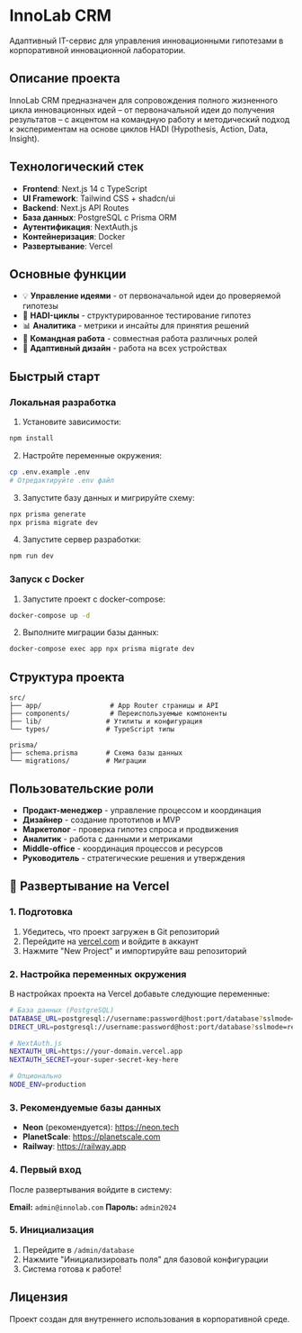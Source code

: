 # InnoLab CRM

Адаптивный IT-сервис для управления инновационными гипотезами в корпоративной инновационной лаборатории.

## Описание проекта

InnoLab CRM предназначен для сопровождения полного жизненного цикла инновационных идей – от первоначальной идеи до получения результатов – с акцентом на командную работу и методический подход к экспериментам на основе циклов HADI (Hypothesis, Action, Data, Insight).

## Технологический стек

- **Frontend**: Next.js 14 с TypeScript
- **UI Framework**: Tailwind CSS + shadcn/ui
- **Backend**: Next.js API Routes
- **База данных**: PostgreSQL с Prisma ORM
- **Аутентификация**: NextAuth.js
- **Контейнеризация**: Docker
- **Развертывание**: Vercel

## Основные функции

- 💡 **Управление идеями** - от первоначальной идеи до проверяемой гипотезы
- 🔬 **HADI-циклы** - структурированное тестирование гипотез
- 📊 **Аналитика** - метрики и инсайты для принятия решений
- 👥 **Командная работа** - совместная работа различных ролей
- 📱 **Адаптивный дизайн** - работа на всех устройствах

## Быстрый старт

### Локальная разработка

1. Установите зависимости:
```bash
npm install
```

2. Настройте переменные окружения:
```bash
cp .env.example .env
# Отредактируйте .env файл
```

3. Запустите базу данных и мигрируйте схему:
```bash
npx prisma generate
npx prisma migrate dev
```

4. Запустите сервер разработки:
```bash
npm run dev
```

### Запуск с Docker

1. Запустите проект с docker-compose:
```bash
docker-compose up -d
```

2. Выполните миграции базы данных:
```bash
docker-compose exec app npx prisma migrate dev
```

## Структура проекта

```
src/
├── app/                 # App Router страницы и API
├── components/          # Переиспользуемые компоненты
├── lib/                # Утилиты и конфигурация
└── types/              # TypeScript типы

prisma/
├── schema.prisma       # Схема базы данных
└── migrations/         # Миграции
```

## Пользовательские роли

- **Продакт-менеджер** - управление процессом и координация
- **Дизайнер** - создание прототипов и MVP
- **Маркетолог** - проверка гипотез спроса и продвижения
- **Аналитик** - работа с данными и метриками
- **Middle-office** - координация процессов и ресурсов
- **Руководитель** - стратегические решения и утверждения

## 🚀 Развертывание на Vercel

### 1. Подготовка

1. Убедитесь, что проект загружен в Git репозиторий
2. Перейдите на [vercel.com](https://vercel.com) и войдите в аккаунт
3. Нажмите "New Project" и импортируйте ваш репозиторий

### 2. Настройка переменных окружения

В настройках проекта на Vercel добавьте следующие переменные:

```bash
# База данных (PostgreSQL)
DATABASE_URL=postgresql://username:password@host:port/database?sslmode=require
DIRECT_URL=postgresql://username:password@host:port/database?sslmode=require

# NextAuth.js
NEXTAUTH_URL=https://your-domain.vercel.app
NEXTAUTH_SECRET=your-super-secret-key-here

# Опционально
NODE_ENV=production
```

### 3. Рекомендуемые базы данных

- **Neon** (рекомендуется): https://neon.tech
- **PlanetScale**: https://planetscale.com
- **Railway**: https://railway.app

### 4. Первый вход

После развертывания войдите в систему:

**Email:** `admin@innolab.com`
**Пароль:** `admin2024`

### 5. Инициализация

1. Перейдите в `/admin/database`
2. Нажмите "Инициализировать поля" для базовой конфигурации
3. Система готова к работе!

## Лицензия

Проект создан для внутреннего использования в корпоративной среде.
